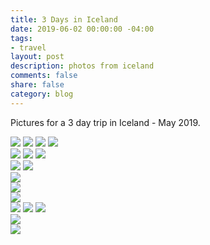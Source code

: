 ```yaml
---
title: 3 Days in Iceland
date: 2019-06-02 00:00:00 -04:00
tags:
- travel
layout: post
description: photos from iceland
comments: false
share: false
category: blog
---
```


Pictures for a 3 day trip in Iceland - May 2019.

![](/assets/01.JPG)	
![](/assets/02.JPG)	
![](/assets/03.JPG)	
![](/assets/3.JPG)	
![](/assets/04.JPG)	
![](/assets/05.JPG)	
![](/assets/05_.JPG)	
![](/assets/06.JPG)	
![](/assets/6.JPG)	
![](/assets/7.JPG)	
![](/assets/8.JPG)	
![](/assets/9.JPG)	
![](/assets/13.JPG)	
![](/assets/14.JPG)	
![](/assets/144.JPG)	
![](/assets/1445.JPG)	
![](/assets/14.JPG)	
